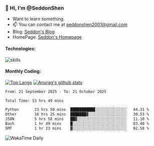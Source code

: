 ### 👋 Hi, I’m @SeddonShen
- Want to learn something.
- 📫 You can contact me at seddonshen2001@gmail.com
- Blog: [Seddon's Blog](https://seddonshen.github.io/)
- HomePage: [Seddon's Homepage](https://seddonshen.github.io/)

#### Technologies:

![skills](https://skillicons.dev/icons?i=scala,js,html,css,bootstrap,jquery,c,cpp,cloudflare,django,docker,flask,git,github,githubactions,linux,latex,mysql,nodejs,ps,php,pr,py,raspberrypi,redis,unreal,v,vscode,vue,bash)

#### Monthly Coding:
[![Top Langs](https://github-readme-stats.vercel.app/api/top-langs?username=seddonshen&show_icons=true&locale=en&layout=compact&hide=html&langs_count=8)](https://github.com/SeddonShen/)
[![Anurag's github stats](https://github-readme-stats.vercel.app/api?username=SeddonShen&count_private=true&show_icons=true)](https://github.com/anuraghazra/github-readme-stats)
<!--START_SECTION:waka-->

```txt
From: 21 September 2025 - To: 21 October 2025

Total Time: 53 hrs 49 mins

Python       23 hrs 50 mins  ███████████░░░░░░░░░░░░░░   44.31 %
Other        16 hrs 25 mins  ███████▓░░░░░░░░░░░░░░░░░   30.53 %
JSON         5 hrs 58 mins   ██▓░░░░░░░░░░░░░░░░░░░░░░   11.10 %
Bash         1 hr 49 mins    █░░░░░░░░░░░░░░░░░░░░░░░░   03.40 %
SMT          1 hr 23 mins    ▓░░░░░░░░░░░░░░░░░░░░░░░░   02.58 %
```

<!--END_SECTION:waka-->

![WakaTime Daily](https://wakatime.com/share/@seddon2001/61a7e342-5f12-4fea-bf92-1fac161e97d6.svg)
<!---
SeddonShen/SeddonShen is a ✨ special ✨ repository because its `README.md` (this file) appears on your GitHub profile.
You can click the Preview link to take a look at your changes.
--->
